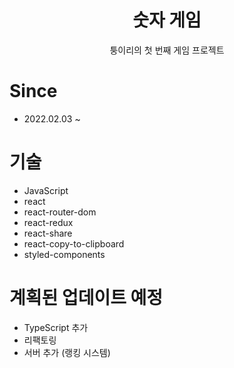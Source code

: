 <div align=center>

# **숫자 게임**

퉁이리의 첫 번째 게임 프로젝트

</div>

# Since
- 2022.02.03 ~

# 기술
- JavaScript
- react
- react-router-dom
- react-redux
- react-share
- react-copy-to-clipboard
- styled-components 

# 계획된 업데이트 예정
 - TypeScript 추가
 - 리팩토링
 - 서버 추가 (랭킹 시스템)

